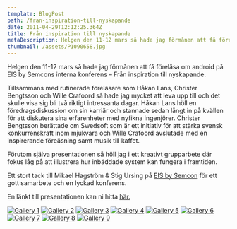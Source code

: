 ```yaml
---
template: BlogPost
path: /fran-inspiration-till-nyskapande
date: 2011-04-29T12:12:25.364Z
title: Från inspiration till nyskapande
metaDescription: Helgen den 11-12 mars så hade jag förmånen att få föreläsa om android på EIS by Semcons interna konferens – Från inspiration till nyskapande.
thumbnail: /assets/P1090658.jpg
---
```

Helgen den 11-12 mars så hade jag förmånen att få föreläsa om android på EIS by Semcons interna konferens – Från inspiration till nyskapande.

Tillsammans med rutinerade föreläsare som Håkan Lans, Christer Bengtsson och Wille Crafoord så hade jag mycket att leva upp till och det skulle visa sig bli två riktigt intressanta dagar. Håkan Lans höll en föredragsdiskussion om sin karriär och stannade sedan långt in på kvällen för att diskutera sina erfarenheter med nyfikna ingenjörer. Christer Bengtsson berättade om Swedsoft som är ett initiativ för att stärka svensk konkurrenskraft inom mjukvara och Wille Crafoord avslutade med en inspirerande föreäsning samt musik till kaffet.

Förutom själva presentationen så höll jag i ett kreativt grupparbete där fokus låg på att illustrera hur inbäddade system kan fungera i framtiden.

Ett stort tack till Mikael Hagström & Stig Ursing på [EIS by Semcon](http://eis.semcon.com/) för ett gott samarbete och en lyckad konferens.

En länkt till presentationen kan ni hitta [här.](http://prezi.com/-qcrdedidyki/foredrag-utkast/)


[![Gallery 1](https://lh5.ggpht.com/-pXpTbJwgQyE/URgV11lNjvI/AAAAAAAAGEQ/XnkXAnfr17I/img_20110312_130515.jpg?imgmax=640)](https://lh5.ggpht.com/-pXpTbJwgQyE/URgV11lNjvI/AAAAAAAAGEQ/XnkXAnfr17I/img_20110312_130515.jpg?imgmax=1024)
[![Gallery 2](https://lh4.ggpht.com/-IZBXIgtBpRU/URgV2MRjkuI/AAAAAAAAGEY/yq9yW3GFKhU/p1090946.jpg?imgmax=640)](https://lh4.ggpht.com/-IZBXIgtBpRU/URgV2MRjkuI/AAAAAAAAGEY/yq9yW3GFKhU/p1090946.jpg?imgmax=1024)
[![Gallery 3](https://lh5.ggpht.com/-qeh5CT9ehF8/URgV2Qe_OAI/AAAAAAAAGEg/SwJS_mnZWbo/img_20110311_155002.jpg?imgmax=640)](https://lh5.ggpht.com/-qeh5CT9ehF8/URgV2Qe_OAI/AAAAAAAAGEg/SwJS_mnZWbo/img_20110311_155002.jpg?imgmax=1024)
[![Gallery 4](https://lh6.ggpht.com/-n4VYyAMooMQ/URgV2im_HFI/AAAAAAAAGEo/sQusxadYAto/img_20110312_123809.jpg?imgmax=640)](https://lh6.ggpht.com/-n4VYyAMooMQ/URgV2im_HFI/AAAAAAAAGEo/sQusxadYAto/img_20110312_123809.jpg?imgmax=1024)
[![Gallery 5](https://lh5.ggpht.com/-8fk_wbAo6WE/URgV2zH9Y3I/AAAAAAAAGEw/OId5Ic7H_-Q/p1090625.jpg?imgmax=640)](https://lh5.ggpht.com/-8fk_wbAo6WE/URgV2zH9Y3I/AAAAAAAAGEw/OId5Ic7H_-Q/p1090625.jpg?imgmax=1024)
[![Gallery 6](https://lh3.ggpht.com/-2kAHqPNCluE/URgV3UWxy_I/AAAAAAAAGE4/eTa5W417Nxw/p1090639.jpg?imgmax=640)](https://lh3.ggpht.com/-2kAHqPNCluE/URgV3UWxy_I/AAAAAAAAGE4/eTa5W417Nxw/p1090639.jpg?imgmax=1024)
[![Gallery 7](https://lh6.ggpht.com/-5MLeoIz59pI/URgV3rI7lvI/AAAAAAAAGFA/j1kr0L9US-8/p1090695.jpg?imgmax=640)](https://lh6.ggpht.com/-5MLeoIz59pI/URgV3rI7lvI/AAAAAAAAGFA/j1kr0L9US-8/p1090695.jpg?imgmax=1024)
[![Gallery 8](https://lh5.ggpht.com/-nytEFjSa0as/URgV4D2kfFI/AAAAAAAAGFQ/EkEW58_7LZU/p1090806.jpg?imgmax=640)](https://lh5.ggpht.com/-nytEFjSa0as/URgV4D2kfFI/AAAAAAAAGFQ/EkEW58_7LZU/p1090806.jpg?imgmax=1024)
[![Gallery 9](https://lh3.googleusercontent.com/-5CJdrsVQ-eE/U2fttSaSvFI/AAAAAAABBGY/K-pccKOwDMg/w2236-h1258-no/P1090658.jpg?imgmax=640)](https://lh3.googleusercontent.com/-5CJdrsVQ-eE/U2fttSaSvFI/AAAAAAABBGY/K-pccKOwDMg/w2236-h1258-no/P1090658.jpg?imgmax=1024)